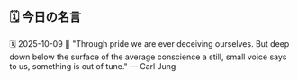 ## 🗓️ 今日の名言

<!--START_SECTION:quote-->
🗓️ 2025-10-09
💬 "Through pride we are ever deceiving ourselves. But deep down below the surface of the average conscience a still, small voice says to us, something is out of tune." — Carl Jung
<!--END_SECTION:quote-->

